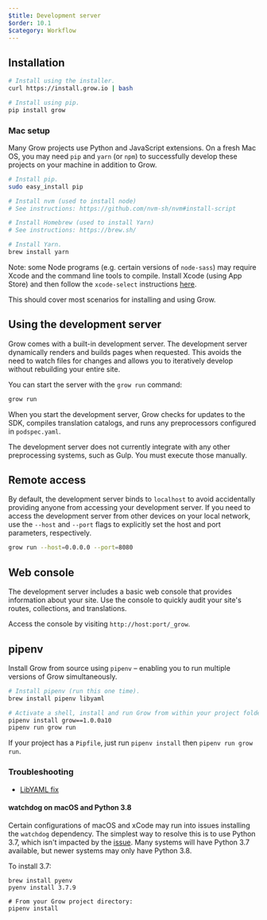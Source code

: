 ```yaml
---
$title: Development server
$order: 10.1
$category: Workflow
---
```


## Installation

```bash
# Install using the installer.
curl https://install.grow.io | bash

# Install using pip.
pip install grow
```

### Mac setup

Many Grow projects use Python and JavaScript extensions. On a fresh Mac OS, you may need `pip` and `yarn` (or `npm`) to successfully develop these projects on your machine in addition to Grow.

```bash
# Install pip.
sudo easy_install pip

# Install nvm (used to install node)
# See instructions: https://github.com/nvm-sh/nvm#install-script

# Install Homebrew (used to install Yarn)
# See instructions: https://brew.sh/

# Install Yarn.
brew install yarn
```

Note: some Node programs (e.g. certain versions of `node-sass`) may require Xcode and the command line tools to compile. Install Xcode (using App Store) and then follow the `xcode-select` instructions [here](https://github.com/nodejs/node-gyp/issues/569#issue-55705963).

This should cover most scenarios for installing and using Grow.

## Using the development server

Grow comes with a built-in development server. The development server dynamically renders and builds pages when requested. This avoids the need to watch files for changes and allows you to iteratively develop without rebuilding your entire site.

You can start the server with the `grow run` command:

```txt
grow run
```

When you start the development server, Grow checks for updates to the SDK, compiles translation catalogs, and runs any preprocessors configured in `podspec.yaml`.

The development server does not currently integrate with any other preprocessing systems, such as Gulp. You must execute those manually.

## Remote access

By default, the development server binds to `localhost` to avoid accidentally providing anyone from accessing your development server. If you need to access the development server from other devices on your local network, use the `--host` and `--port` flags to explicitly set the host and port parameters, respectively.

```bash
grow run --host=0.0.0.0 --port=8080
```

## Web console

The development server includes a basic web console that provides information about your site. Use the console to quickly audit your site's routes, collections, and translations.

Access the console by visiting `http://host:port/_grow`.

## pipenv

Install Grow from source using `pipenv` – enabling you to run multiple versions of Grow simultaneously.

```bash
# Install pipenv (run this one time).
brew install pipenv libyaml

# Activate a shell, install and run Grow from within your project folder.
pipenv install grow==1.0.0a10
pipenv run grow run
```

If your project has a `Pipfile`, just run `pipenv install` then `pipenv run grow run`.

### Troubleshooting

- [LibYAML fix](/libyaml/)

#### watchdog on macOS and Python 3.8

Certain configurations of macOS and xCode may run into issues installing the `watchdog` dependency. The simplest way to resolve this is to use Python 3.7, which isn't impacted by the [issue](https://github.com/gorakhargosh/watchdog/issues/689). Many systems will have Python 3.7 available, but newer systems may only have Python 3.8.

To install 3.7:

```
brew install pyenv
pyenv install 3.7.9

# From your Grow project directory:
pipenv install
```
